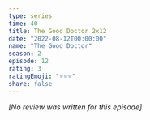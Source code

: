 ```yaml
---
type: series
time: 40
title: The Good Doctor 2x12
date: "2022-08-12T00:00:00"
name: "The Good Doctor"
season: 2
episode: 12
rating: 3
ratingEmoji: "⭐️⭐️⭐️"
share: false
---
```


_[No review was written for this episode]_
